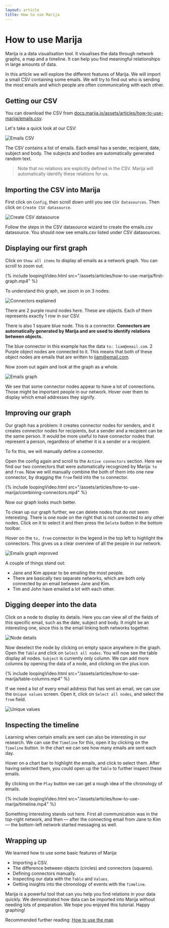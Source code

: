 ```yaml
---
layout: article
title: How to use Marija
---
```


# How to use Marija

Marija is a data visualisation tool. It visualises the data through network graphs,
a map and a timeline. It can help you find meaningful relationships in large amounts of data.

In this article we will explore the different features of Marija. We will import
a small CSV containing some emails. We will try to find out who is sending the
most emails and which people are often communicating with each other.

## Getting our CSV

You can download the CSV from [docs.marija.io/assets/articles/how-to-use-marija/emails.csv](/assets/articles/how-to-use-marija/emails.csv).

Let's take a quick look at our CSV:

![Emails CSV](/assets/articles/how-to-use-marija/emails-csv.png)

The CSV contains a list of emails. Each email has a sender, recipient, date,
subject and body. The subjects and bodies are automatically generated random text.

> Note that no relations are explicitly defined in the CSV. Marija will automatically identify these relations for us.

## Importing the CSV into Marija

First click on `Config`, then scroll down until you see `CSV Datasources`.
Then click on `Create CSV datasource`.

![Create CSV datasource](/assets/articles/how-to-use-marija/create-csv-datasource.png)

Follow the steps in the CSV datasource wizard to create the emails.csv datasource.
You should now see emails.csv listed under CSV datasources.

## Displaying our first graph

Click on `Show all items` to display all emails as a network graph. You can scroll
to zoom out.

{% include loopingVideo.html src="/assets/articles/how-to-use-marija/first-graph.mp4" %}

To understand this graph, we zoom in on 3 nodes:

![Connectors explained](/assets/articles/how-to-use-marija/connectors-explained.png)

There are 2 purple round nodes here. These are objects. Each of them represents
exactly 1 row in our CSV.

There is also 1 square blue node. This is a connector. **Connectors are automatically
generated by Marija and are used to identify relations between objects.**

The blue connector in this example has the data `to: liam@email.com`. 2 Purple object nodes are
connected to it. This means that both of these object nodes are emails
that are written to liam@email.com.

Now zoom out again and look at the graph as a whole.

![Emails graph](/assets/articles/how-to-use-marija/emails-graph.png)

We see that some connector nodes appear to have a lot of connections. Those might
be important people in our network. Hover over them to display which email addresses
they signify.

## Improving our graph

Our graph has a problem: it creates connector nodes for senders, and it creates
connector nodes for recipients, but a sender and a recipient can be the same person.
It would be more useful to have connector nodes that represent a person,
regardless of whether it is a sender or a recipient.

To fix this, we will manually define a connector.

Open the config again and scroll to the `Active connectors` section. Here we find
our two connectors that were automatically recognized by Marija: `to` and `from`.
Now we will manually combine the both of them into one new connector, by dragging
the `from` field into the `to` connector.

{% include loopingVideo.html src="/assets/articles/how-to-use-marija/combining-connectors.mp4" %}

Now our graph looks much better.

To clean up our graph further, we can delete nodes that do not seem interesting.
There is one node on the right that is not connected to any other nodes.
Click on it to select it and then press the `Delete` button in the bottom toolbar.

Hover on the `to, from` connector in the legend
in the top left to highlight the connectors. This gives us a clear overview of
all the people in our network.

![Emails graph improved](/assets/articles/how-to-use-marija/emails-graph-improved.png)

A couple of things stand out:
* Jane and Kim appear to be emailing the most people.
* There are basically two separate networks, which are both only connected by
an email between Jane and Kim.
* Tim and John have emailed a lot with each other.

## Digging deeper into the data

Click on a node to display its details. Here you can view all of the fields of
this specific email, such as the date, subject and body. It might be an
interesting one, since this is the email linking both networks together.

![Node details](/assets/articles/how-to-use-marija/node-details.png)

Now deselect the node by clicking on empty space anywhere in the graph. Open the
`Table` and click on `Select all nodes`. You will now see the table display all
nodes. `Subject` is currently only column. We can add more columns by opening
the data of a node, and clicking on the plus icon.

{% include loopingVideo.html src="/assets/articles/how-to-use-marija/table-columns.mp4" %}

If we need a list of every email address that has sent an email, we can use the
`Unique values` screen. Open it, click on `Select all nodes`, and select the
`from` field.

![Unique values](/assets/articles/how-to-use-marija/unique-values.png)

## Inspecting the timeline

Learning when certain emails are sent can also be interesting in our research.
We can use the `Timeline` for this, open it by clicking on the `Timeline` button.
In the chart we can see how many emails are sent each day.

Hover on a chart bar to highlight the emails, and click to select them. After
having selected them, you could open up the `Table` to further inspect these emails.

By clicking on the `Play` button we can get a rough idea of the chronology of
emails.

{% include loopingVideo.html src="/assets/articles/how-to-use-marija/timeline.mp4" %}

Something interesting stands out here. First all communication was in the
top-right network, and then — after the connecting email from Jane to Kim —
the bottom-left network started messaging as well.

## Wrapping up

We learned how to use some basic features of Marija:
* Importing a CSV.
* The difference between objects (circles) and connectors (squares).
* Defining connectors manually.
* Inspecting our data with the `Table` and `Values`.
* Getting insights into the chronology of events with the `Timeline`.

Marija is a powerful tool that can you help you find relations in your data
quickly. We demonstrated how data can be imported into Marija without needing
lots of preparation. We hope you enjoyed this tutorial. Happy graphing!

Recommended further reading: [How to use the map](/how-to-use-the-map)